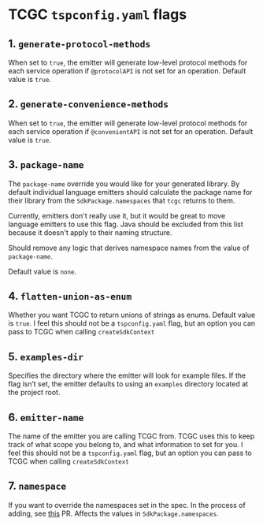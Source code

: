 # TCGC `tspconfig.yaml` flags

## 1. `generate-protocol-methods`

When set to `true`, the emitter will generate low-level protocol methods for each service operation if `@protocolAPI` is not set for an operation. Default value is `true`.

## 2. `generate-convenience-methods`

When set to `true`, the emitter will generate low-level protocol methods for each service operation if `@convenientAPI` is not set for an operation. Default value is `true`.

## 3. `package-name`

The `package-name` override you would like for your generated library. By default individual language emitters should calculate the package name for their library from the `SdkPackage.namespaces` that `tcgc` returns to them.

Currently, emitters don't really use it, but it would be great to move language emitters to use this flag. Java should be excluded from this list because it doesn't apply to their naming structure.

Should remove any logic that derives namespace names from the value of `package-name`.

Default value is `none`.

## 4. `flatten-union-as-enum`

Whether you want TCGC to return unions of strings as enums. Default value is `true`. I feel this should not be a `tspconfig.yaml` flag, but an option you can pass to TCGC when calling `createSdkContext`

## 5. `examples-dir`

Specifies the directory where the emitter will look for example files. If the flag isn’t set, the emitter defaults to using an `examples` directory located at the project root.

## 6. `emitter-name`

The name of the emitter you are calling TCGC from. TCGC uses this to keep track of what scope you belong to, and what information to set for you. I feel this should not be a `tspconfig.yaml` flag, but an option you can pass to TCGC when calling `createSdkContext`

## 7. `namespace`

If you want to override the namespaces set in the spec. In the process of adding, see [this](https://github.com/Azure/typespec-azure/pull/2161) PR. Affects the values in `SdkPackage.namespaces`.
